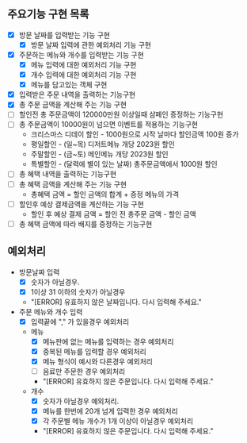 ## 주요기능 구현 목록
- [x] 방문 날짜를 입력받는 기능 구현
  - [x] 방문 날짜 입력에 관한 예외처리 기능 구현
- [x] 주문하는 메뉴와 개수를 입력받는 기능 구현
  - [x] 메뉴 입력에 대한 예외처리 기능 구현
  - [x] 개수 입력에 대한 예외처리 기능 구현
  - [x] 메뉴를 담고있는 객체 구현
- [x] 입력받은 주문 내역을 출력하는 기능구현
- [x] 총 주문 금액을 계산해 주는 기능 구현
- [ ] 할인전 총 주문금액이 120000만원 이상일때 샴페인 증정하는 기능구현
- [ ] 총 주문금액이 10000원이 넘으면 이벤트를 적용하는 기능구현
  - 크리스마스 디데이 할인 - 1000원으로 시작 날마다 할인금액 100원 증가
  - 평일할인 - (일~목) 디저트메뉴 개당 2023원 할인
  - 주말할인 - (금~토) 메인메뉴 개당 2023원 할인 
  - 특별할인 - (달력에 별이 있는 날짜) 총주문금액에서 1000원 할인
- [ ] 총 혜택 내역을 출력하는 기능구현
- [ ] 총 혜택 금액을 계산해 주는 기능 구현
  - 총혜택 금액 = 할인 금액의 합계 + 증정 메뉴의 가격 
- [ ] 할인후 예상 결제금액을 계산하는 기능 구현
  - 할인 후 예상 결제 금액 = 할인 전 총주문 금액 - 할인 금액 
- [ ] 총 혜택 금액에 따라 배지를 증정하는 기능구현

## 예외처리
- 방문날짜 입력
  - [x] 숫자가 아닐경우.
  - [x] 1이상 31 이하의 숫자가 아닐경우 
  - "[ERROR] 유효하지 않은 날짜입니다. 다시 입력해 주세요."
-  주문 메뉴와 개수 입력
   - [x] 입력끝에 "," 가 있을경우 예외처리
   - 메뉴
     - [x] 메뉴판에 없는 메뉴를 입력하는 경우 예외처리
     - [x] 중복된 메뉴를 입력할 경우 예외처리
     - [x] 메뉴 형식이 예시와 다른경우 예외처리
     - [ ] 음료만 주문한 경우 예외처리
     - "[ERROR] 유효하지 않은 주문입니다. 다시 입력해 주세요."
   - 개수
     - [x] 숫자가 아닐경우 예외처리.
     - [x] 메뉴를 한번에 20개 넘게 입력한 경우 예외처리
     - [x] 각 주문별 메뉴 개수가 1개 이상이 아닐경우 예외처리
     - "[ERROR] 유효하지 않은 주문입니다. 다시 입력해 주세요."